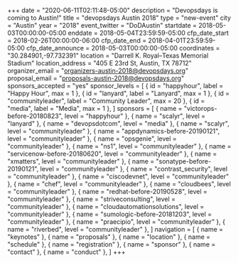 +++
date = "2020-06-11T02:11:48-05:00"
description = "Devopsdays is coming to Austin!"
title = "devopsdays Austin 2018"
type = "new-event"
city = "Austin"
year = "2018"
event_twitter = "DoDAustin"
startdate = 2018-05-03T00:00:00-05:00
enddate = 2018-05-04T23:59:59-05:00
cfp_date_start = 2018-02-26T00:00:00-06:00
cfp_date_end = 2018-04-01T23:59:59-05:00
cfp_date_announce = 2018-05-03T00:00:00-05:00
coordinates = "30.284901,-97.732391"
location = "Darrell K. Royal–Texas Memorial Stadium"
location_address = "405 E 23rd St, Austin, TX 78712"
organizer_email = "organizers-austin-2018@devopsdays.org"
proposal_email = "proposals-austin-2018@devopsdays.org"
sponsors_accepted = "yes"
sponsor_levels = [
    { id = "happyhour", label = "Happy Hour", max = 1 },
    { id = "lanyard", label = "Lanyard", max = 1 },
    { id = "communityleader", label = "Community Leader", max = 20 },
    { id = "media", label = "Media", max = 1 },
]
sponsors = [
    { name = "victorops-before-20180823", level = "happyhour" },
    { name = "scalyr", level = "lanyard" },
    { name = "devopsdotcom", level = "media" },
    { name = "scalyr", level = "communityleader" },
    { name = "appdynamics-before-20190121", level = "communityleader" },
    { name = "opsgenie", level = "communityleader" },
    { name = "ns1", level = "communityleader" },
    { name = "servicenow-before-20180620", level = "communityleader" },
    { name = "xmatters", level = "communityleader" },
    { name = "sonatype-before-20190121", level = "communityleader" },
    { name = "contrast_security", level = "communityleader" },
    { name = "ciscodevnet", level = "communityleader" },
    { name = "chef", level = "communityleader" },
    { name = "cloudbees", level = "communityleader" },
    { name = "redhat-before-20190528", level = "communityleader" },
    { name = "striveconsulting", level = "communityleader" },
    { name = "cloudautomationsolutions", level = "communityleader" },
    { name = "sumologic-before-20181203", level = "communityleader" },
    { name = "praecipio", level = "communityleader" },
    { name = "riverbed", level = "communityleader" },
]
navigation = [
    { name = "keynotes" },
    { name = "proposals" },
    { name = "location" },
    { name = "schedule" },
    { name = "registration" },
    { name = "sponsor" },
    { name = "contact" },
    { name = "conduct" },
]
+++


